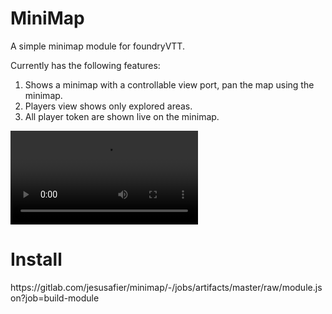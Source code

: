 <h1>MiniMap</h1>

A simple minimap module for foundryVTT.

Currently has the following features:

1. Shows a minimap with a controllable view port, pan the map using the minimap.
2. Players view shows only explored areas.
3. All player token are shown live on the minimap.

![](https://i.imgur.com/4feonG4.mp4)

<h1>Install</h1>
https://gitlab.com/jesusafier/minimap/-/jobs/artifacts/master/raw/module.json?job=build-module